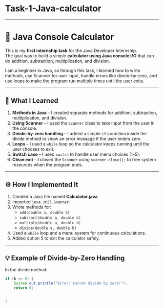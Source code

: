# Task-1-Java-calculator



---

# 🧮 Java Console Calculator

This is my **first internship task** for the Java Developer Internship.  
The goal was to build a simple **calculator using Java console I/O** that can do addition, subtraction, multiplication, and division.

I am a beginner in Java, so through this task, I learned how to write methods, use Scanner for user input, handle errors like divide-by-zero, and use loops to make the program run multiple times until the user exits.

---

## 🧠 What I Learned

1. **Methods in Java** – I created separate methods for addition, subtraction, multiplication, and division.
2. **Using Scanner** – I used the `Scanner` class to take input from the user in the console.
3. **Divide-by-zero handling** – I added a simple `if` condition inside the divide method to show an error message if the user enters zero.
4. **Loops** – I used a `while` loop so the calculator keeps running until the user chooses to exit.
5. **Switch case** – I used `switch` to handle user menu choices (1–5).
6. **Clean exit** – I closed the `Scanner` using `scanner.close();` to free system resources when the program ends.

---

## ⚙️ How I Implemented It

1. Created a Java file named **Calculator.java**.
2. Imported `java.util.Scanner`.
3. Wrote methods for:
   - `add(double a, double b)`
   - `subtract(double a, double b)`
   - `multiply(double a, double b)`
   - `divide(double a, double b)`
4. Used a `while` loop and a menu system for continuous calculations.
5. Added option 5 to exit the calculator safely.

---

## 💡 Example of Divide-by-Zero Handling
In the divide method:
```java
if (b == 0) {
    System.out.println("Error: Cannot divide by zero!");
    return 0;


}

